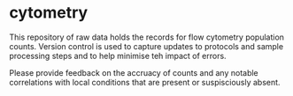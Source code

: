 # cytometry


This repository of raw data holds the records for flow cytometry population counts. Version control is used to capture updates to protocols and sample processing steps and to help minimise teh impact of errors.

Please provide feedback on the accruacy of counts and any notable correlations with local conditions that are present or suspisciously absent.






